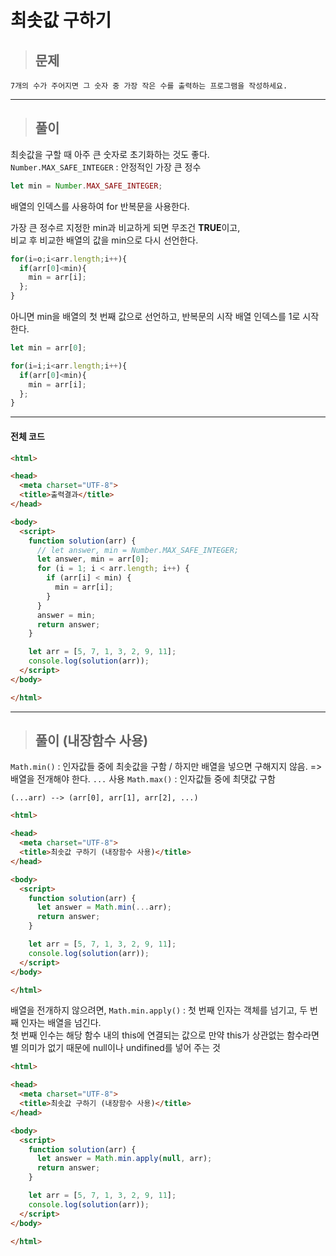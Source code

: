 # 최솟값 구하기

> ## 문제

```
7개의 수가 주어지면 그 숫자 중 가장 작은 수를 출력하는 프로그램을 작성하세요.
```
***

> ## 풀이

최솟값을 구할 때 아주 큰 숫자로 초기화하는 것도 좋다. <br/>
`Number.MAX_SAFE_INTEGER` : 안정적인 가장 큰 정수
```jsx
let min = Number.MAX_SAFE_INTEGER;
```
배열의 인덱스를 사용하여 for 반복문을 사용한다.

가장 큰 정수르 지정한 min과 비교하게 되면 무조건 **TRUE**이고,<br/>
비교 후 비교한 배열의 값을 min으로 다시 선언한다.
```jsx
for(i=o;i<arr.length;i++){
  if(arr[0]<min){
    min = arr[i];
  };
}
```

아니면 min을 배열의 첫 번째 값으로 선언하고,
반복문의 시작 배열 인덱스를 1로 시작한다.
```jsx
let min = arr[0];

for(i=i;i<arr.length;i++){
  if(arr[0]<min){
    min = arr[i];
  };
}
```

***

#### 전체 코드
```html
<html>

<head>
  <meta charset="UTF-8">
  <title>출력결과</title>
</head>

<body>
  <script>
    function solution(arr) {
      // let answer, min = Number.MAX_SAFE_INTEGER;
      let answer, min = arr[0];
      for (i = 1; i < arr.length; i++) {
        if (arr[i] < min) {
          min = arr[i];
        }
      }
      answer = min;
      return answer;
    }

    let arr = [5, 7, 1, 3, 2, 9, 11];
    console.log(solution(arr));
  </script>
</body>

</html>
```
***

> ## 풀이 (내장함수 사용)

`Math.min()` : 인자값들 중에 최솟값을 구함 / 하지만 배열을 넣으면 구해지지 않음.
=> 배열을 전개해야 한다. `...` 사용
`Math.max()` : 인자값들 중에 최댓값 구함
```
(...arr) --> (arr[0], arr[1], arr[2], ...)
```
```html
<html>

<head>
  <meta charset="UTF-8">
  <title>최솟값 구하기 (내장함수 사용)</title>
</head>

<body>
  <script>
    function solution(arr) {
      let answer = Math.min(...arr);
      return answer;
    }

    let arr = [5, 7, 1, 3, 2, 9, 11];
    console.log(solution(arr));
  </script>
</body>

</html>
```

배열을 전개하지 않으려면,
`Math.min.apply()` : 첫 번째 인자는 객체를 넘기고, 두 번째 인자는 배열을 넘긴다.<br/>
첫 번째 인수는 해당 함수 내의 this에 연결되는 값으로 만약 this가 상관없는 함수라면 별 의미가 없기 때문에 null이나 undifined를 넣어 주는 것
```html
<html>

<head>
  <meta charset="UTF-8">
  <title>최솟값 구하기 (내장함수 사용)</title>
</head>

<body>
  <script>
    function solution(arr) {
      let answer = Math.min.apply(null, arr);
      return answer;
    }

    let arr = [5, 7, 1, 3, 2, 9, 11];
    console.log(solution(arr));
  </script>
</body>

</html>
```
